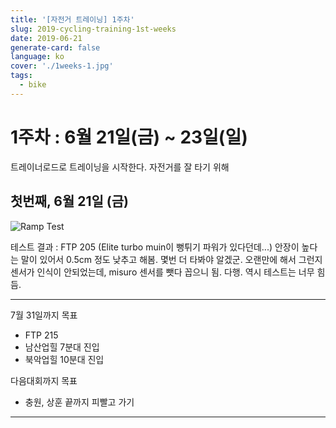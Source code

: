 ```yaml
---
title: '[자전거 트레이닝] 1주차'
slug: 2019-cycling-training-1st-weeks
date: 2019-06-21
generate-card: false
language: ko
cover: './1weeks-1.jpg'
tags:
  - bike
---
```


# 1주차 : 6월 21일(금) ~ 23일(일)

트레이너로드로 트레이닝을 시작한다. 자전거를 잘 타기 위해

## 첫번째, 6월 21일 (금)

![Ramp Test](./1weeks-1.jpg)

테스트 결과 : FTP 205
(Elite turbo muin이 뻥튀기 파워가 있다던데...)
안장이 높다는 말이 있어서 0.5cm 정도 낮추고 해봄. 몇번 더 타봐야 알겠군.
오랜만에 해서 그런지 센서가 인식이 안되었는데, misuro 센서를 뺏다 꼽으니 됨. 다행.
역시 테스트는 너무 힘듬.

---

7월 31일까지 목표

- FTP 215
- 남산업힐 7분대 진입
- 북악업힐 10분대 진입

다음대회까지 목표

- 충원, 상훈 끝까지 피빨고 가기

---
